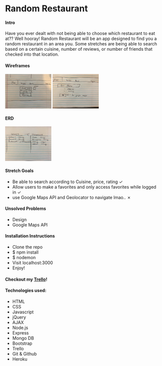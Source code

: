 # Random Restaurant

#### Intro

Have you ever dealt with not being able to choose which restaurant to eat at?? Well hooray! Random Restaurant will be an app designed to find you a random restaurant in an area you. Some stretches are being able to search based on a certain cuisine, number of reviews, or number of friends that checked into that location. 

#### Wireframes
<img src="./assets/wire1.jpg" style="width: 150px;">
<img src="./assets/wire2.jpg" style="width: 150px;">


#### ERD
<img src="./assets/erd.jpg" style="width: 150px;">

#### Stretch Goals
- Be able to search according to Cuisine, price, rating ✓
- Allow users to make a favorites and only access favorites while logged in ✓
- use Google Maps API and Geolocator to navigate lmao.. ✗
 
#### Unsolved Problems
- Design
- Google Maps API

#### Installation Instructions
- Clone the repo
- $ npm install
- $ nodemon
- Visit localhost:3000
- Enjoy!

#### Checkout my [Trello](https://trello.com/b/GPSYsDfl/project-restaurant)!
#### Technologies used:
+ HTML
+ CSS
+ Javascript
+ jQuery
+ AJAX
+ Node.js
+ Express
+ Mongo DB
+ Bootstrap
+ Trello
+ Git & Github
+ Heroku
